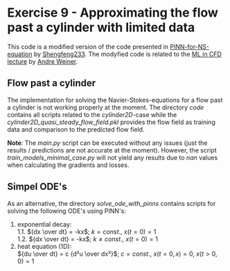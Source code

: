 # Exercise 9 - Approximating the flow past a cylinder with limited data

This code is a modified version of the code presented in
[PINN-for-NS-equation](https://github.com/Shengfeng233/PINN-for-NS-equation) by
[Shengfeng233](https://github.com/Shengfeng233). The modyfied code is related to the
[ML in CFD lecture](https://github.com/AndreWeiner/ml-cfd-lecture) by [Andre Weiner](https://github.com/AndreWeiner).

## Flow past a cylinder
The implementation for solving the Navier-Stokes-equations for a flow past a cylinder is not working properly at the
moment. The directory *code* contains all scripts related to the *cylinder2D*-case while the
*cylinder2D_quasi_steady_flow_field.pkl* provides the flow field as training data and comparison to the predicted flow
field.

**Note**: The *main.py* script can be executed without any issues (just the results / predictions are not accurate at
        the moment). However, the script *train_models_minimal_case.py* will not yield any results due to *nan* values
        when calculating the gradients and losses.


## Simpel ODE's
As an alternative, the directory *solve_ode_with_pinns* contains scripts for solving the following ODE's using PINN's:

1. exponential decay:  
   1.1. ${dx \over dt} = -kx$; $k = const.$, $x(t = 0) = 1$  
   1.2. ${dx \over dt} = -kx$; $k \ne const.$, $x(t = 0) = 1$
2. heat equation (1D):  
        ${du \over dt} = c {d²u \over dx²}$; $c = const.$, $x(t = 0, x) = 0$, $x(t > 0, 0) = 1$
